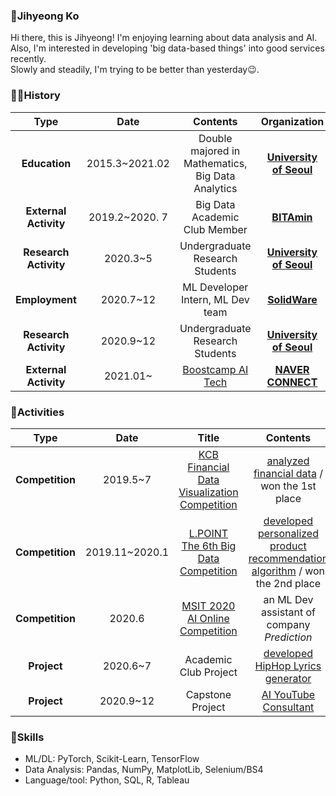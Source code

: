 ### 🤗Jihyeong Ko
Hi there, this is Jihyeong! I'm enjoying learning about data analysis and AI.  
Also, I'm interested in developing 'big data-based things' into good services recently.  
Slowly and steadily, I'm trying to be better than yesterday😉.

### 🏃‍♀️History

| **Type** | **Date** | **Contents** | **Organization** |
|:--------:|:--------:|:--------:|:--------:|
| **Education** | 2015.3~2021.02  | Double majored in Mathematics, Big Data Analytics | **[University of Seoul](http://www.uos.ac.kr/intro.htm)** |
| **External Activity** | 2019.2~2020. 7 | Big Data Academic Club Member | **[BITAmin](https://cafe.naver.com/bitamin123)** |
| **Research Activity** | 2020.3~5 | Undergraduate Research Students | **[University of Seoul](http://www.uos.ac.kr/intro.htm)** |
| **Employment** | 2020.7~12 | ML Developer Intern, ML Dev team | **[SolidWare](https://davincilabs.ai/ko)** |
| **Research Activity** | 2020.9~12 | Undergraduate Research Students | **[University of Seoul](http://www.uos.ac.kr/intro.htm)** |
| **External Activity** | 2021.01~ | [Boostcamp AI Tech](https://boostcamp.connect.or.kr/) | **[NAVER CONNECT](https://www.connect.or.kr/)** |

### 🤡Activities
| **Type** | **Date** | **Title** |**Contents** | **Host** |
|:--------:|:--------:|:--------:|:--------:|:--------:|
| **Competition** | 2019.5~7 | [KCB Financial Data Visualization Competition](https://dacon.io/competitions/official/82407/overview) | [analyzed financial data](https://github.com/iloveslowfood/8thKCBFinanceDataVisualization) / won the 1st place | **KCB, Dacon** |
| **Competition** | 2019.11~2020.1 | [L.POINT The 6th Big Data Competition](https://competition.lpoint.com/front/Guideline.tran) | [developed personalized product recommendation algorithm](https://github.com/iloveslowfood/6thLPOINTBigdataCompetition) / won the 2nd place  | **Lotte Members** |
| **Competition** | 2020.6 | [MSIT 2020 AI Online Competition](http://aifactory.space/aichallenge/)  | an ML Dev assistant of company *Prediction* | **MSIT** |
| **Project** | 2020.6~7 | Academic Club Project | [developed HipHop Lyrics generator](https://github.com/iloveslowfood/Text2Hip) | **BITAmin** |
| **Project** | 2020.9~12 | Capstone Project | [AI YouTube Consultant](https://github.com/iloveslowfood/AIYTBConsultant) | **University of Seoul** |

### 🤖Skills
* ML/DL: PyTorch, Scikit-Learn, TensorFlow
* Data Analysis: Pandas, NumPy, MatplotLib, Selenium/BS4
* Language/tool: Python, SQL, R, Tableau

<!--
**iloveslowfood/iloveslowfood** is a ✨ _special_ ✨ repository because its `README.md` (this file) appears on your GitHub profile.

Here are some ideas to get you started:

- 🔭 I’m currently working on ...
- 🌱 I’m currently learning ...
- 👯 I’m looking to collaborate on ...
- 🤔 I’m looking for help with ...
- 💬 Ask me about ...
- 📫 How to reach me: ...
- 😄 Pronouns: ...
- ⚡ Fun fact: ...
-->
